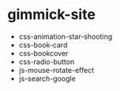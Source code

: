 # gimmick-site

- css-animation-star-shooting
- css-book-card
- css-bookcover
- css-radio-button
- js-mouse-rotate-effect
- js-search-google
